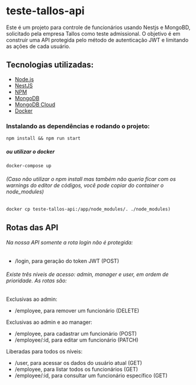 # teste-tallos-api

Este é um projeto para controle de funcionários usando Nestjs e MongoBD, solicitado pela empresa Tallos como teste admissional. O objetivo é em construir uma API protegida pelo método de autenticação JWT e limitando as ações de cada usuário.

## Tecnologias utilizadas:
  - [Node.js](https://nodejs.org)
  - [NestJS](https://nestjs.com/)
  - [NPM](https://www.npmjs.com/)
  - [MongoDB](https://www.mongodb.com)
  - [MongoDB Cloud](https://www.mongodb.com/pt-br/cloud)
  - [Docker](https://www.docker.com/)

### Instalando as dependências e rodando o projeto:
```
npm install && npm run start
```
##### ou utilizar o docker
```
docker-compose up
```
###### (Caso não utilizar o npm install mas também não queria ficar com os warnings do editor de códigos, você pode copiar do container o node_modules)
```
docker cp teste-tallos-api:/app/node_modules/. ./node_modules)
```

## Rotas das API

###### Na nossa API somente a rota login não é protegida:
  - /login, para geração do token JWT (POST)

###### Existe três níveis de acesso: admin, manager e user, em ordem de prioridade. As rotas são:
  Exclusivas ao admin:
  - /employee, para remover um funcionário (DELETE)

  Exclusivas ao admin e ao manager:
  - /employee, para cadastrar um funcionário (POST)
  - /employee/:id, para editar um funcionário (PATCH)

  Liberadas para todos os níveis:
  - /user, para acessar os dados do usuário atual (GET)
  - /employee, para listar todos os funcionários (GET)
  - /employee/:id, para consultar um funcionário específico (GET)

